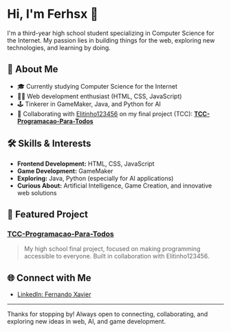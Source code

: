 # Hi, I'm Ferhsx 👋

I'm a third-year high school student specializing in Computer Science for the Internet. My passion lies in building things for the web, exploring new technologies, and learning by doing.

## 🚀 About Me

- 🎓 Currently studying Computer Science for the Internet
- 👨‍💻 Web development enthusiast (HTML, CSS, JavaScript)
- 🕹️ Tinkerer in GameMaker, Java, and Python for AI
- 🤝 Collaborating with [Elitinho123456](https://github.com/Elitinho123456) on my final project (TCC): **[TCC-Programacao-Para-Todos](https://github.com/Ferhsx/TCC-Programacao-Para-Todos)**

## 🛠️ Skills & Interests

- **Frontend Development:** HTML, CSS, JavaScript
- **Game Development:** GameMaker
- **Exploring:** Java, Python (especially for AI applications)
- **Curious About:** Artificial Intelligence, Game Creation, and innovative web solutions

## 📌 Featured Project

### [TCC-Programacao-Para-Todos](https://github.com/Ferhsx/TCC-Programacao-Para-Todos)
> My high school final project, focused on making programming accessible to everyone. Built in collaboration with Elitinho123456.

## 🌐 Connect with Me

- [LinkedIn: Fernando Xavier]((https://www.linkedin.com/in/fernando-xavier-68599833a))

---

Thanks for stopping by! Always open to connecting, collaborating, and exploring new ideas in web, AI, and game development.
